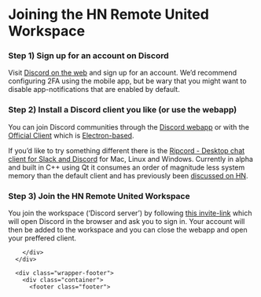   <h1>Joining the HN Remote United Workspace</h1>

  <div class="entry">
    <h3 id="step-1-sign-up-for-an-account-on-discord">Step 1) Sign up for an account on Discord</h3>

<p>Visit <a href="https://discordapp.com/">Discord on the web</a> and sign up for an account. We’d recommend configuring 2FA using the mobile app, but be wary that you might want to disable app-notifications that are enabled by default.</p>

<h3 id="step-2-install-a-discord-client-you-like-or-use-the-webapp">Step 2) Install a Discord client you like (or use the webapp)</h3>

<p>You can join Discord communities through the <a href="https://discordapp.com/app">Discord webapp</a> or with the <a href="https://discordapp.com/download">Official Client</a> which is <a href="https://en.wikipedia.org/wiki/Electron_(software_framework)">Electron-based</a>.</p>

<p>If you’d like to try something different there is the <a href="https://cancel.fm/ripcord/">Ripcord - Desktop chat client for Slack and Discord</a> for Mac, Linux and Windows. Currently in alpha and built in C++ using Qt it consumes an order of magnitude less system memory than the default client and has previously been <a href="https://news.ycombinator.com/item?id=19617699">discussed on HN</a>.</p>

<h3 id="step-3-join-the-hn-remote-united-workspace">Step 3) Join the HN Remote United Workspace</h3>

<p>You join the workspace (‘Discord server’) by following <a href="https://discord.gg/2JtHmBa">this invite-link</a> which will open Discord in the browser and ask you to sign in. Your account will then be added to the workspace and you can close the webapp and open your preffered client.</p>


  </div>
</article>

        </div>
      </div>

      <div class="wrapper-footer">
        <div class="container">
          <footer class="footer">
            
<a href="mailto:hnremoteunited@skoog.com"><i class="svg-icon email"></i></a>


<a href="https://github.com/hnremoteunited/hnremoteunited.github.io"><i class="svg-icon github"></i></a>
